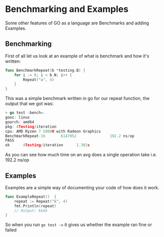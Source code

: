 # Benchmarking and Examples 

Some other features of GO as a language are Benchmarks and adding Examples.

## Benchmarking

First of all let us look at an example of what is benchmark and how it's written: 

```go
func BenchmarkRepeat(b *testing.B) {
	for i := 0; i < b.N; i++ {
		Repeat("a", 4)
	}
}
```

This was a simple benchmark written in go for our repeat function, the output that we got was: 

```go
> go test -bench=.
goos: linux
goarch: amd64
pkg: 4Testing/iteration
cpu: AMD Ryzen 7 5800H with Radeon Graphics         
BenchmarkRepeat-16       6147052               192.2 ns/op
PASS
ok      4Testing/iteration      1.382s
```

As you can see how much time on an avg does a single operation take i.e. 192.2 ns/op

## Examples 

Examples are a simple way of documenting your code of how does it work.

```go
func ExampleRepeat()  {
	repeat := Repeat("k", 4)
	fmt.Println(repeat)
	// Output: kkkk
}
```

So when you run `go test -v` it gives us whether the example ran fine or failed

